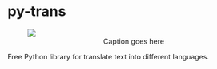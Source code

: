 # py-trans

<p align="center" style="max-width: 100%; height: auto;">
  <figure>
    <img src="https://user-images.githubusercontent.com/77770753/133046104-cda4003d-13ee-4232-a600-94212295ddd6.png">
    <figcaption style="text-align: center;">Caption goes here</figcaption>
  </figure>
</p>

Free Python library for translate text into different languages.

